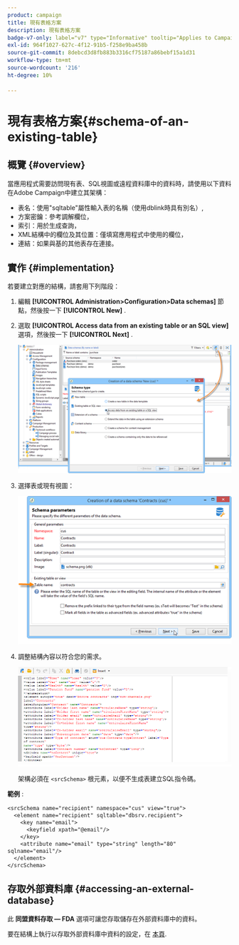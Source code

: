```yaml
---
product: campaign
title: 現有表格方案
description: 現有表格方案
badge-v7-only: label="v7" type="Informative" tooltip="Applies to Campaign Classic v7 only"
exl-id: 964f1027-627c-4f12-91b5-f258e9ba458b
source-git-commit: 8debcd3d8fb883b3316cf75187a86bebf15a1d31
workflow-type: tm+mt
source-wordcount: '216'
ht-degree: 10%

---
```


# 現有表格方案{#schema-of-an-existing-table}

## 概覽 {#overview}

當應用程式需要訪問現有表、SQL視圖或遠程資料庫中的資料時，請使用以下資料在Adobe Campaign中建立其架構：

* 表名：使用&quot;sqltable&quot;屬性輸入表的名稱（使用dblink時具有別名）,
* 方案密鑰：參考調解欄位，
* 索引：用於生成查詢，
* XML結構中的欄位及其位置：僅填寫應用程式中使用的欄位，
* 連結：如果與基的其他表存在連接。

## 實作 {#implementation}

若要建立對應的結構，請套用下列階段：

1. 編輯 **[!UICONTROL Administration>Configuration>Data schemas]** 節點，然後按一下 **[!UICONTROL New]** .
1. 選取 **[!UICONTROL Access data from an existing table or an SQL view]** 選項，然後按一下 **[!UICONTROL Next]** .

   ![](assets/s_ncs_configuration_extand_a_schema.png)

1. 選擇表或現有視圖：

   ![](assets/s_ncs_configuration_select_table.png)

1. 調整結構內容以符合您的需求。

   ![](assets/s_ncs_configuration_view_create_schema.png)

   架構必須在 `<srcSchema>` 根元素，以便不生成表建立SQL指令碼。

**範例** :

```
<srcSchema name="recipient" namespace="cus" view="true">
  <element name="recipient" sqltable="dbsrv.recipient">
    <key name="email">
      <keyfield xpath="@email"/>
    </key>   
    <attribute name="email" type="string" length="80" sqlname="email"/>
  </element>
</srcSchema>
```

## 存取外部資料庫 {#accessing-an-external-database}

此 **同盟資料存取 — FDA** 選項可讓您存取儲存在外部資料庫中的資料。

要在結構上執行以存取外部資料庫中資料的設定，在 [本頁](../../installation/using/creating-data-schema.md).
